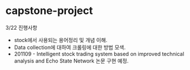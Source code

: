 # capstone-project
3/22 진행사항
* stock에서 사용되는 용어정리 및 개념 이해.
* Data collection에 대하여 크롤링에 대한 방법 모색.
* 201109 - Intelligent stock trading system based on improved technical analysis and Echo State Network 논문 구현 예정.

